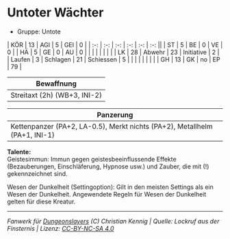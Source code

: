 # Untoter Wächter  
- Gruppe: Untote  

| KÖR    | 13 | AGI      | 5  | GEI        | 0  |
| :-: | :-: | :-: | :-: | :-: | :-: ||
| ST     | 5  | BE       | 0  | VE         | 0  |
| HÄ     | 5  | GE       | 0  | AU         | 0  |
|        |    |          |    |            |    |
| LK     | 28 | Abwehr   | 23 | Initiative | 2  |
| Laufen | 3  | Schlagen | 21 | Schiessen  | 5  |
|        |    |          |    |            |    |
| GH     | 13 | GK       | no | EP         | 79 |


| Bewaffnung |
| --- |
| Streitaxt (2h) (WB+3, INI-2) |


| Panzerung |
| --- |
| Kettenpanzer (PA+2, LA-0.5), Merkt nichts (PA+2), Metallhelm (PA+1, INI-1) |


**Talente:**  
Geistesimmun: Immun gegen geistesbeeinflussende Effekte (Bezauberungen, Einschläferung, Hypnose usw.) und Zauber, die mit (!) gekennzeichnet sind.

Wesen der Dunkelheit (Settingoption): Gilt in den meisten Settings als ein Wesen der Dunkelheit. Angewendete Regeln für Wesen der Dunkelheit gelten für diese Kreatur.





___
*Fanwerk für [Dungeonslayers](https://www.dungeonslayers.net/) (C) Christian Kennig | Quelle: Lockruf aus der Finsternis | Lizenz: [CC-BY-NC-SA 4.0](https://creativecommons.org/licenses/by-nc-sa/4.0/deed.de)*